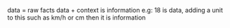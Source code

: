 data = raw facts
data + context is information
e.g: 18 is data, adding a unit to this such as km/h or cm then it is information